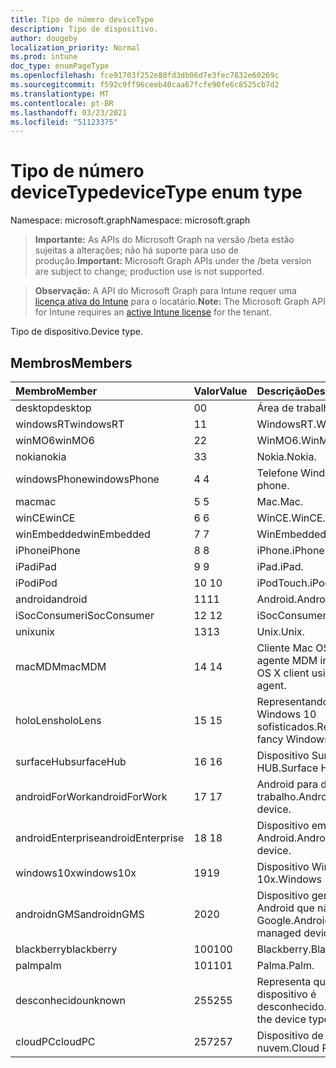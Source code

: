 ```yaml
---
title: Tipo de número deviceType
description: Tipo de dispositivo.
author: dougeby
localization_priority: Normal
ms.prod: intune
doc_type: enumPageType
ms.openlocfilehash: fce91703f252e80fd3db06d7e3fec7832e60269c
ms.sourcegitcommit: f592c9ff96ceeb40caa67fcfe90fe6c8525cb7d2
ms.translationtype: MT
ms.contentlocale: pt-BR
ms.lasthandoff: 03/23/2021
ms.locfileid: "51123375"
---
```

# <a name="devicetype-enum-type"></a><span data-ttu-id="ac20e-103">Tipo de número deviceType</span><span class="sxs-lookup"><span data-stu-id="ac20e-103">deviceType enum type</span></span>

<span data-ttu-id="ac20e-104">Namespace: microsoft.graph</span><span class="sxs-lookup"><span data-stu-id="ac20e-104">Namespace: microsoft.graph</span></span>

> <span data-ttu-id="ac20e-105">**Importante:** As APIs do Microsoft Graph na versão /beta estão sujeitas a alterações; não há suporte para uso de produção.</span><span class="sxs-lookup"><span data-stu-id="ac20e-105">**Important:** Microsoft Graph APIs under the /beta version are subject to change; production use is not supported.</span></span>

> <span data-ttu-id="ac20e-106">**Observação:** A API do Microsoft Graph para Intune requer uma [licença ativa do Intune](https://go.microsoft.com/fwlink/?linkid=839381) para o locatário.</span><span class="sxs-lookup"><span data-stu-id="ac20e-106">**Note:** The Microsoft Graph API for Intune requires an [active Intune license](https://go.microsoft.com/fwlink/?linkid=839381) for the tenant.</span></span>

<span data-ttu-id="ac20e-107">Tipo de dispositivo.</span><span class="sxs-lookup"><span data-stu-id="ac20e-107">Device type.</span></span>

## <a name="members"></a><span data-ttu-id="ac20e-108">Membros</span><span class="sxs-lookup"><span data-stu-id="ac20e-108">Members</span></span>
|<span data-ttu-id="ac20e-109">Membro</span><span class="sxs-lookup"><span data-stu-id="ac20e-109">Member</span></span>|<span data-ttu-id="ac20e-110">Valor</span><span class="sxs-lookup"><span data-stu-id="ac20e-110">Value</span></span>|<span data-ttu-id="ac20e-111">Descrição</span><span class="sxs-lookup"><span data-stu-id="ac20e-111">Description</span></span>|
|:---|:---|:---|
|<span data-ttu-id="ac20e-112">desktop</span><span class="sxs-lookup"><span data-stu-id="ac20e-112">desktop</span></span>|<span data-ttu-id="ac20e-113">0</span><span class="sxs-lookup"><span data-stu-id="ac20e-113">0</span></span>|<span data-ttu-id="ac20e-114">Área de trabalho.</span><span class="sxs-lookup"><span data-stu-id="ac20e-114">Desktop.</span></span>|
|<span data-ttu-id="ac20e-115">windowsRT</span><span class="sxs-lookup"><span data-stu-id="ac20e-115">windowsRT</span></span>|<span data-ttu-id="ac20e-116">1</span><span class="sxs-lookup"><span data-stu-id="ac20e-116">1</span></span>|<span data-ttu-id="ac20e-117">WindowsRT.</span><span class="sxs-lookup"><span data-stu-id="ac20e-117">WindowsRT.</span></span>|
|<span data-ttu-id="ac20e-118">winMO6</span><span class="sxs-lookup"><span data-stu-id="ac20e-118">winMO6</span></span>|<span data-ttu-id="ac20e-119">2</span><span class="sxs-lookup"><span data-stu-id="ac20e-119">2</span></span>|<span data-ttu-id="ac20e-120">WinMO6.</span><span class="sxs-lookup"><span data-stu-id="ac20e-120">WinMO6.</span></span>|
|<span data-ttu-id="ac20e-121">nokia</span><span class="sxs-lookup"><span data-stu-id="ac20e-121">nokia</span></span>|<span data-ttu-id="ac20e-122">3</span><span class="sxs-lookup"><span data-stu-id="ac20e-122">3</span></span>|<span data-ttu-id="ac20e-123">Nokia.</span><span class="sxs-lookup"><span data-stu-id="ac20e-123">Nokia.</span></span>|
|<span data-ttu-id="ac20e-124">windowsPhone</span><span class="sxs-lookup"><span data-stu-id="ac20e-124">windowsPhone</span></span>|<span data-ttu-id="ac20e-125">4 </span><span class="sxs-lookup"><span data-stu-id="ac20e-125">4</span></span>|<span data-ttu-id="ac20e-126">Telefone Windows.</span><span class="sxs-lookup"><span data-stu-id="ac20e-126">Windows phone.</span></span>|
|<span data-ttu-id="ac20e-127">mac</span><span class="sxs-lookup"><span data-stu-id="ac20e-127">mac</span></span>|<span data-ttu-id="ac20e-128">5 </span><span class="sxs-lookup"><span data-stu-id="ac20e-128">5</span></span>|<span data-ttu-id="ac20e-129">Mac.</span><span class="sxs-lookup"><span data-stu-id="ac20e-129">Mac.</span></span>|
|<span data-ttu-id="ac20e-130">winCE</span><span class="sxs-lookup"><span data-stu-id="ac20e-130">winCE</span></span>|<span data-ttu-id="ac20e-131">6 </span><span class="sxs-lookup"><span data-stu-id="ac20e-131">6</span></span>|<span data-ttu-id="ac20e-132">WinCE.</span><span class="sxs-lookup"><span data-stu-id="ac20e-132">WinCE.</span></span>|
|<span data-ttu-id="ac20e-133">winEmbedded</span><span class="sxs-lookup"><span data-stu-id="ac20e-133">winEmbedded</span></span>|<span data-ttu-id="ac20e-134">7 </span><span class="sxs-lookup"><span data-stu-id="ac20e-134">7</span></span>|<span data-ttu-id="ac20e-135">WinEmbedded.</span><span class="sxs-lookup"><span data-stu-id="ac20e-135">WinEmbedded.</span></span>|
|<span data-ttu-id="ac20e-136">iPhone</span><span class="sxs-lookup"><span data-stu-id="ac20e-136">iPhone</span></span>|<span data-ttu-id="ac20e-137">8 </span><span class="sxs-lookup"><span data-stu-id="ac20e-137">8</span></span>|<span data-ttu-id="ac20e-138">iPhone.</span><span class="sxs-lookup"><span data-stu-id="ac20e-138">iPhone.</span></span>|
|<span data-ttu-id="ac20e-139">iPad</span><span class="sxs-lookup"><span data-stu-id="ac20e-139">iPad</span></span>|<span data-ttu-id="ac20e-140">9 </span><span class="sxs-lookup"><span data-stu-id="ac20e-140">9</span></span>|<span data-ttu-id="ac20e-141">iPad.</span><span class="sxs-lookup"><span data-stu-id="ac20e-141">iPad.</span></span>|
|<span data-ttu-id="ac20e-142">iPod</span><span class="sxs-lookup"><span data-stu-id="ac20e-142">iPod</span></span>|<span data-ttu-id="ac20e-143">10 </span><span class="sxs-lookup"><span data-stu-id="ac20e-143">10</span></span>|<span data-ttu-id="ac20e-144">iPodTouch.</span><span class="sxs-lookup"><span data-stu-id="ac20e-144">iPodTouch.</span></span>|
|<span data-ttu-id="ac20e-145">android</span><span class="sxs-lookup"><span data-stu-id="ac20e-145">android</span></span>|<span data-ttu-id="ac20e-146">11</span><span class="sxs-lookup"><span data-stu-id="ac20e-146">11</span></span>|<span data-ttu-id="ac20e-147">Android.</span><span class="sxs-lookup"><span data-stu-id="ac20e-147">Android.</span></span>|
|<span data-ttu-id="ac20e-148">iSocConsumer</span><span class="sxs-lookup"><span data-stu-id="ac20e-148">iSocConsumer</span></span>|<span data-ttu-id="ac20e-149">12 </span><span class="sxs-lookup"><span data-stu-id="ac20e-149">12</span></span>|<span data-ttu-id="ac20e-150">iSocConsumer.</span><span class="sxs-lookup"><span data-stu-id="ac20e-150">iSocConsumer.</span></span>|
|<span data-ttu-id="ac20e-151">unix</span><span class="sxs-lookup"><span data-stu-id="ac20e-151">unix</span></span>|<span data-ttu-id="ac20e-152">13</span><span class="sxs-lookup"><span data-stu-id="ac20e-152">13</span></span>|<span data-ttu-id="ac20e-153">Unix.</span><span class="sxs-lookup"><span data-stu-id="ac20e-153">Unix.</span></span>|
|<span data-ttu-id="ac20e-154">macMDM</span><span class="sxs-lookup"><span data-stu-id="ac20e-154">macMDM</span></span>|<span data-ttu-id="ac20e-155">14 </span><span class="sxs-lookup"><span data-stu-id="ac20e-155">14</span></span>|<span data-ttu-id="ac20e-156">Cliente Mac OS X usando o agente MDM integrado.</span><span class="sxs-lookup"><span data-stu-id="ac20e-156">Mac OS X client using built in MDM agent.</span></span>|
|<span data-ttu-id="ac20e-157">holoLens</span><span class="sxs-lookup"><span data-stu-id="ac20e-157">holoLens</span></span>|<span data-ttu-id="ac20e-158">15 </span><span class="sxs-lookup"><span data-stu-id="ac20e-158">15</span></span>|<span data-ttu-id="ac20e-159">Representando os óculos do Windows 10 sofisticados.</span><span class="sxs-lookup"><span data-stu-id="ac20e-159">Representing the fancy Windows 10 goggles.</span></span>|
|<span data-ttu-id="ac20e-160">surfaceHub</span><span class="sxs-lookup"><span data-stu-id="ac20e-160">surfaceHub</span></span>|<span data-ttu-id="ac20e-161">16 </span><span class="sxs-lookup"><span data-stu-id="ac20e-161">16</span></span>|<span data-ttu-id="ac20e-162">Dispositivo Surface HUB.</span><span class="sxs-lookup"><span data-stu-id="ac20e-162">Surface HUB device.</span></span>|
|<span data-ttu-id="ac20e-163">androidForWork</span><span class="sxs-lookup"><span data-stu-id="ac20e-163">androidForWork</span></span>|<span data-ttu-id="ac20e-164">17 </span><span class="sxs-lookup"><span data-stu-id="ac20e-164">17</span></span>|<span data-ttu-id="ac20e-165">Android para dispositivo de trabalho.</span><span class="sxs-lookup"><span data-stu-id="ac20e-165">Android for work device.</span></span>|
|<span data-ttu-id="ac20e-166">androidEnterprise</span><span class="sxs-lookup"><span data-stu-id="ac20e-166">androidEnterprise</span></span>|<span data-ttu-id="ac20e-167">18 </span><span class="sxs-lookup"><span data-stu-id="ac20e-167">18</span></span>|<span data-ttu-id="ac20e-168">Dispositivo empresarial Android.</span><span class="sxs-lookup"><span data-stu-id="ac20e-168">Android enterprise device.</span></span>|
|<span data-ttu-id="ac20e-169">windows10x</span><span class="sxs-lookup"><span data-stu-id="ac20e-169">windows10x</span></span>|<span data-ttu-id="ac20e-170">19</span><span class="sxs-lookup"><span data-stu-id="ac20e-170">19</span></span>|<span data-ttu-id="ac20e-171">Dispositivo Windows 10x.</span><span class="sxs-lookup"><span data-stu-id="ac20e-171">Windows 10x device.</span></span>|
|<span data-ttu-id="ac20e-172">androidnGMS</span><span class="sxs-lookup"><span data-stu-id="ac20e-172">androidnGMS</span></span>|<span data-ttu-id="ac20e-173">20</span><span class="sxs-lookup"><span data-stu-id="ac20e-173">20</span></span>|<span data-ttu-id="ac20e-174">Dispositivo gerenciado do Android que não seja do Google.</span><span class="sxs-lookup"><span data-stu-id="ac20e-174">Android non Google managed device.</span></span>|
|<span data-ttu-id="ac20e-175">blackberry</span><span class="sxs-lookup"><span data-stu-id="ac20e-175">blackberry</span></span>|<span data-ttu-id="ac20e-176">100</span><span class="sxs-lookup"><span data-stu-id="ac20e-176">100</span></span>|<span data-ttu-id="ac20e-177">Blackberry.</span><span class="sxs-lookup"><span data-stu-id="ac20e-177">Blackberry.</span></span>|
|<span data-ttu-id="ac20e-178">palm</span><span class="sxs-lookup"><span data-stu-id="ac20e-178">palm</span></span>|<span data-ttu-id="ac20e-179">101</span><span class="sxs-lookup"><span data-stu-id="ac20e-179">101</span></span>|<span data-ttu-id="ac20e-180">Palma.</span><span class="sxs-lookup"><span data-stu-id="ac20e-180">Palm.</span></span>|
|<span data-ttu-id="ac20e-181">desconhecido</span><span class="sxs-lookup"><span data-stu-id="ac20e-181">unknown</span></span>|<span data-ttu-id="ac20e-182">255</span><span class="sxs-lookup"><span data-stu-id="ac20e-182">255</span></span>|<span data-ttu-id="ac20e-183">Representa que o tipo de dispositivo é desconhecido.</span><span class="sxs-lookup"><span data-stu-id="ac20e-183">Represents that the device type is unknown.</span></span>|
|<span data-ttu-id="ac20e-184">cloudPC</span><span class="sxs-lookup"><span data-stu-id="ac20e-184">cloudPC</span></span>|<span data-ttu-id="ac20e-185">257</span><span class="sxs-lookup"><span data-stu-id="ac20e-185">257</span></span>|<span data-ttu-id="ac20e-186">Dispositivo de computador na nuvem.</span><span class="sxs-lookup"><span data-stu-id="ac20e-186">Cloud PC device.</span></span>|





